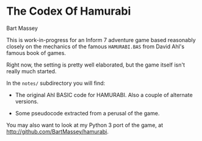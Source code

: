 # The Codex Of Hamurabi
Bart Massey

This is work-in-progress for an Inform 7 adventure game
based reasonably closely on the mechanics of the famous
`HAMURABI.BAS` from David Ahl's famous book of games.

Right now, the setting is pretty well elaborated, but the
game itself isn't really much started.

In the `notes/` subdirectory you will find:

* The original Ahl BASIC code for HAMURABI. Also a couple of
  alternate versions.

* Some pseudocode extracted from a perusal of the game.

You may also want to look at my Python 3 port of the game,
at <http://github.com/BartMassey/hamurabi>.
